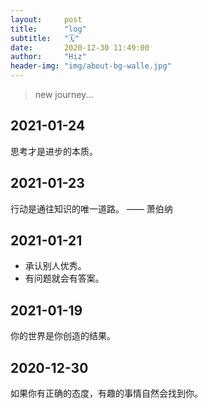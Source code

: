 ```yaml
---
layout:     post
title:      "log"
subtitle:   "🗓"
date:       2020-12-30 11:49:00
author:     "Hiz"
header-img: "img/about-bg-walle.jpg"
---
```


> new journey...

## 2021-01-24
思考才是进步的本质。

## 2021-01-23
行动是通往知识的唯一道路。 —— 萧伯纳

## 2021-01-21
* 承认别人优秀。
* 有问题就会有答案。

## 2021-01-19
你的世界是你创造的结果。

## 2020-12-30
如果你有正确的态度，有趣的事情自然会找到你。